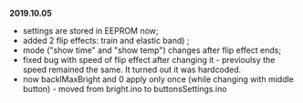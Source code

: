 **2019.10.05**

- settings are stored in EEPROM now;
- added 2 flip effects: train and elastic band) ;
- mode ("show time" and "show temp") changes after flip effect ends;
- fixed bug with speed of flip effect after changing it - previoulsy the speed remained the same. It turned out it was hardcoded.
- now backlMaxBright and 0 apply only once (while changing with middle button) - moved from bright.ino to buttonsSettings.ino
